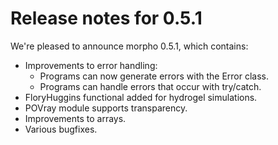 # Release notes for 0.5.1

We're pleased to announce morpho 0.5.1, which contains: 

* Improvements to error handling:
  - Programs can now generate errors with the Error class.
  - Programs can handle errors that occur with try/catch.
* FloryHuggins functional added for hydrogel simulations.
* POVray module supports transparency.
* Improvements to arrays.
* Various bugfixes.